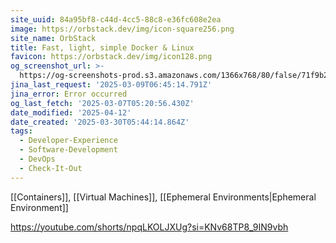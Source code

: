 ```yaml
---
site_uuid: 84a95bf8-c44d-4cc5-88c8-e36fc608e2ea
image: https://orbstack.dev/img/icon-square256.png
site_name: OrbStack
title: Fast, light, simple Docker & Linux
favicon: https://orbstack.dev/img/icon128.png
og_screenshot_url: >-
  https://og-screenshots-prod.s3.amazonaws.com/1366x768/80/false/71f9b2f378fb69ba2aede828f50a3faea381879467239d19c55fc6a12e383e49.jpeg
jina_last_request: '2025-03-09T06:45:14.791Z'
jina_error: Error occurred
og_last_fetch: '2025-03-07T05:20:56.430Z'
date_modified: '2025-04-12'
date_created: '2025-03-30T05:44:14.864Z'
tags:
  - Developer-Experience
  - Software-Development
  - DevOps
  - Check-It-Out
---
```












[[Containers]], [[Virtual Machines]], [[Ephemeral Environments|Ephemeral Environment]]

https://youtube.com/shorts/npqLKOLJXUg?si=KNv68TP8_9IN9vbh
